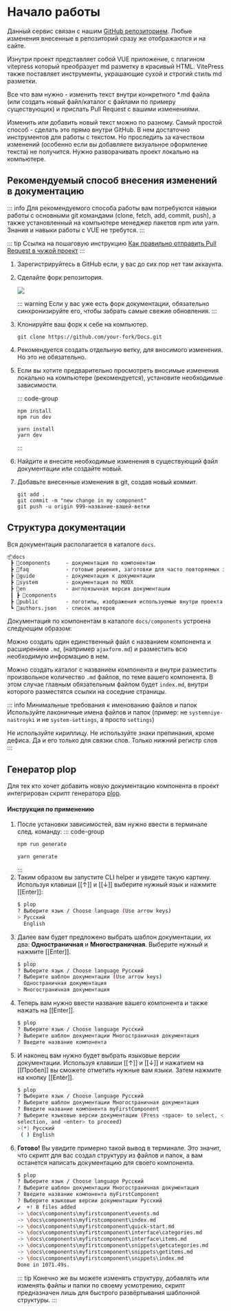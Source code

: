 # Начало работы

Данный сервис связан с нашим [GitHub репозиторием](https://github.com/modx-pro/Docs). Любые изменения внесенные в репозиторий сразу же отображаются и на сайте.

Изнутри проект представляет собой VUE приложение, с плагином vitepress который преобразует md разметку в красивый HTML.
VitePress также поставляет инструменты, украшающие сухой и строгий стиль md разметки.

Все что вам нужно - изменить текст внутри конкретного *.md файла (или создать новый файл/каталог с файлами по примеру существующих) и прислать Pull Request
с вашими изменениями.

Изменить или добавить новый текст можно по разному. Самый простой способ - сделать это прямо внутри GitHub. В нем достаточно инструментов для работы с текстом.
Но проследить за качеством изменений (особенно если вы добавляете визуальное оформление текста) не получится. Нужно разворачивать проект локально на компьютере.

## Рекомендуемый способ внесения изменений в документацию

::: info
Для рекомендуемого способа работы вам потребуются навыки работы с основными git командами (clone, fetch, add, commit, push),
а также установленный на компьютере менеджер пакетов npm или yarn.
Знания и навыки работы с VUE не требутся.
:::

::: tip
Ссылка на пошаговую инструкцию
[Как правильно отправить Pull Request в чужой проект](https://gist.github.com/AgelxNash/a030d9c080eda4a3791e#file-pull-request-md)
:::

1. Зарегистрируйтесь в GitHub если, у вас до сих пор нет там аккаунта.
2. Сделайте форк репозитория.

    [![](https://file.modx.pro/files/6/1/2/612882dad02d9ba59041e114f060b9b5s.jpg)](https://file.modx.pro/files/6/1/2/612882dad02d9ba59041e114f060b9b5.png)

    ::: warning
    Если у вас уже есть форк документации, обязательно синхронизируйте его, чтобы забрать самые свежие обновления.
    :::

3. Клонируйте ваш форк к себе на компьютер.

    ```shell
    git clone https://github.com/your-fork/Docs.git
    ```
4. Рекомендуется создать отдельную ветку, для вносимого изменения. Но это не обязательно.
5. Если вы хотите предварительно просмотреть вносимые изменения локально на компьютере (рекомендуется), установите необходимые зависимости.

    ::: code-group
    ```shell [npm]
    npm install
    npm run dev
    ```
    ```shell [yarn]
    yarn install
    yarn dev
    ```
    :::

6. Найдите и внесите необходимые изменения в существующий файл документации или создайте новый.
7. Добавьте внесенные изменения в git, создав новый коммит.

    ```shell
    git add .
    git commit -m "new change in my component"
    git push -u origin 999-название-вашей-ветки
    ```

## Структура документации

Вся документация располагается в каталоге `docs`.

```md
📦docs
 ┣ 📂components     - документация по компонентам
 ┣ 📂faq            - готовые решения, заготовки для часто повторяемых задач
 ┣ 📂guide          - документация к документации
 ┣ 📂system         - документация по MODX
 ┣ 📂en             - англоязычная версия документации
 ┃ ┣ 📂components
 ┣ 📂public         - логотипы, изображения используемые внутри проекта
 ┗ 📜authors.json   - список авторов
```

Документация по компонентам в каталоге `docs/components` устроена следующим образом:

Можно создать один единственный файл с названием компонента и расширением `.md`, (например `ajaxform.md`) и разместить всю необходимую информацию в нем.

Можно создать каталог с названием компонента и внутри разместить произвольное количество `.md` файлов, по теме вашего компонента.
В этом случае главным обязательным файлом будет `index.md`, внутри которого разместятся ссылки на соседние страницы.

::: info Минимальные требования к именованию файлов и папок
Используйте лаконичные имена файлов и папок
(пример: не `systemniye-nastroyki` и не `system-settings`, а просто `settings`)

Не используйте кириллицу.
Не используйте знаки препинания, кроме дефиса. Да и его только для связки слов.
Только нижний регистр слов
:::

## Генератор plop

Для тех кто хочет добавить новую документацию компонента в проект интегрирован скрипт генератора [plop].

#### Инструкция по применению

1. После установки зависимостей, вам нужно ввести в терминале след. команду:
    ::: code-group
    ```sh [npm]
    npm run generate
    ```
    ```sh [yarn]
    yarn generate
    ```
    :::
2. Таким образом вы запустите CLI helper и увидете такую картину. Используя клавиши [[&uarr;]] и [[&darr;]] выберите нужный язык и нажмите [[Enter]]:
    ```sh
    $ plop
    ? Выберите язык / Choose language (Use arrow keys)
    > Русский
      English
    ```
3. Далее вам будет предложено выбрать шаблон документации, их два: **Одностраничная** и **Многостраничная**. Выберите нужный и нажмите [[Enter]].
    ```sh
    $ plop
    ? Выберите язык / Choose language Русский
    ? Выберите шаблон документации (Use arrow keys)
      Одностраничная документация
    > Многостраничная документация
    ```
4. Теперь вам нужно ввести название вашего компонента и также нажать на [[Enter]].
    ```sh
    $ plop
    ? Выберите язык / Choose language Русский
    ? Выберите шаблон документации Многостраничная документация
    ? Введите название компонента
    ```
5. И наконец вам нужно будет выбрать языковые версии документации. Используя клавиши [[&uarr;]] и [[&darr;]] и нажатием на [[Пробел]] вы сможете отметить нужные вам языки. Затем нажмите на кнопку [[Enter]].
    ```sh
    $ plop
    ? Выберите язык / Choose language Русский
    ? Выберите шаблон документации Многостраничная документация
    ? Введите название компонента myFirstComponent
    ? Выберите языковые версии документации (Press <space> to select, <a> to toggle all, <i> to invert
    selection, and <enter> to proceed)
    >(*) Русский
     ( ) English
    ```
6. **Готово!** Вы увидите примерно такой вывод в терминале. Это значит, что скрипт для вас создал структуру из файлов и папок, а вам останется написать документацию для своего компонента.
    ```sh
    $ plop
    ? Выберите язык / Choose language Русский
    ? Выберите шаблон документации Многостраничная документация
    ? Введите название компонента myFirstComponent
    ? Выберите языковые версии документации Русский
    ✔  +! 8 files added
    -> \docs\components\myfirstcomponent\events.md
    -> \docs\components\myfirstcomponent\index.md
    -> \docs\components\myfirstcomponent\quick-start.md
    -> \docs\components\myfirstcomponent\interface\categories.md
    -> \docs\components\myfirstcomponent\interface\items.md
    -> \docs\components\myfirstcomponent\snippets\getcategories.md
    -> \docs\components\myfirstcomponent\snippets\getitems.md
    -> \docs\components\myfirstcomponent\snippets\index.md
    Done in 1071.49s.
    ```
    ::: tip
    Конечно же вы можете изменять структуру, добавлять или изменять файлы и папки по своему усмотрению, скрипт предназначен лишь для быстрого развёртывания шаблонной структуры.
    :::

[plop]: https://github.com/plopjs/plop
